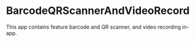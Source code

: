 # BarcodeQRScannerAndVideoRecord
This app contains feature barcode and QR scanner, and video recording in-app.
